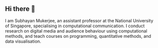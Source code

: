 ## Hi there 👋

I am Subhayan Mukerjee, an assistant professor at the National University of Singapore, specialising in computational communication.  I conduct research on digital media and audience behaviour using computational methods, and teach courses on programming, quantitative methods, and data visualisation.

<!--
**wrahool/wrahool** is a ✨ _special_ ✨ repository because its `README.md` (this file) appears on your GitHub profile.

Here are some ideas to get you started:

- 🔭 I’m currently working on ...
- 🌱 I’m currently learning ...
- 👯 I’m looking to collaborate on ...
- 🤔 I’m looking for help with ...
- 💬 Ask me about ...
- 📫 How to reach me: ...
- 😄 Pronouns: ...
- ⚡ Fun fact: ...
-->
